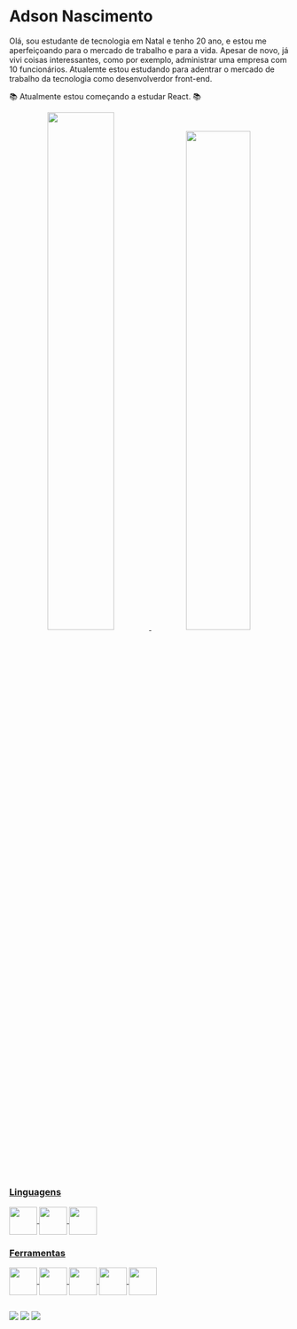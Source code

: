 # Adson Nascimento

Olá, sou estudante de tecnologia em Natal e tenho 20 ano, e estou me aperfeiçoando para o mercado de trabalho e para a vida. Apesar de novo, já vivi coisas interessantes, como por exemplo, administrar uma empresa com 10 funcionários. Atualemte estou estudando para adentrar o mercado de trabalho da tecnologia como desenvolverdor front-end.

📚 Atualmente estou começando a estudar React. 📚


<div align="center">
  <a href="https://github.com/AdsonNascimento">
  <img width="48.9%" src="https://github-readme-stats.vercel.app/api?username=AdsonNascimento&show_icons=true&theme=tokyonight&include_all_commits=true&count_private=true"/>
  <img width="48%" src="https://github-readme-stats.vercel.app/api/top-langs/?username=AdsonNascimento&layout=compact&langs_count=7&theme=tokyonight"/>
</div>
  
  ##
  
  <div>  
    
  ### Linguagens

  <img height="50em" align="center" src="https://cdn.jsdelivr.net/gh/devicons/devicon/icons/javascript/javascript-original.svg" />
  <img height="50em" align="center" src="https://cdn.jsdelivr.net/gh/devicons/devicon/icons/css3/css3-original.svg" />
  <img height="50em" align="center" src="https://cdn.jsdelivr.net/gh/devicons/devicon/icons/html5/html5-original.svg" />
  </div>
  
  <div>
    
  ### Ferramentas
  
  <img height="50em" align="center" src="https://cdn.jsdelivr.net/gh/devicons/devicon/icons/bootstrap/bootstrap-plain.svg" />
  <img height="50em" align="center" src="https://cdn.jsdelivr.net/gh/devicons/devicon/icons/git/git-original.svg" />
  <img height="50em" align="center" src="https://cdn.jsdelivr.net/gh/devicons/devicon/icons/vscode/vscode-original.svg" />
  <img height="50em" align="center" src="https://cdn.jsdelivr.net/gh/devicons/devicon/icons/photoshop/photoshop-line.svg" />
  <img height="50em" align="center" src="https://cdn.jsdelivr.net/gh/devicons/devicon/icons/premierepro/premierepro-original.svg" />
 </div>
  
  ##
  
 <a href="https://www.linkedin.com/in/adsonael/" target="_blank"><img src="https://img.shields.io/badge/LinkedIn-0077B5?style=for-the-badge&logo=linkedin&logoColor=white" /></a>
  <a href="mailto:adsonael.an@gmail.com" target="_blank"><img src="https://img.shields.io/badge/Gmail-D14836?style=for-the-badge&logo=gmail&logoColor=white" /></a>
  <a href="https://api.whatsapp.com/send?phone=5584998377790" target="_blank"><img src="https://img.shields.io/badge/WhatsApp-25D366?style=for-the-badge&logo=whatsapp&logoColor=white" /></a>
